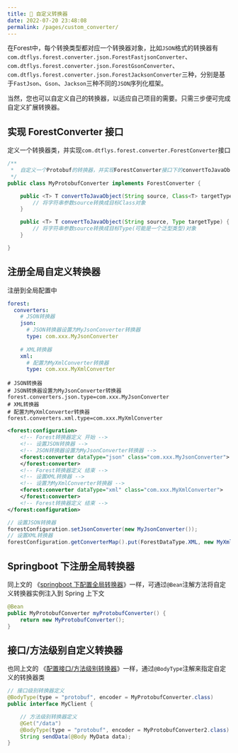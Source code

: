 ```yaml
---
title: 🥑 自定义转换器
date: 2022-07-20 23:48:08
permalink: /pages/custom_converter/
---
```


在Forest中，每个转换类型都对应一个转换器对象，比如`JSON`格式的转换器有`com.dtflys.forest.converter.json.ForestFastjsonConverter`、`com.dtflys.forest.converter.json.ForestGsonConverter`、`com.dtflys.forest.converter.json.ForestJacksonConverter`三种，分别是基于`FastJson`、`Gson`、`Jackson`三种不同的`JSON`序列化框架。

当然，您也可以自定义自己的转换器，以适应自己项目的需要。只需三步便可完成自定义扩展转换器。

## 实现 ForestConverter 接口

定义一个转换器类，并实现`com.dtflys.forest.converter.ForestConverter`接口

```java
/**
 *  自定义一个Protobuf的转换器，并实现ForestConverter接口下的convertToJavaObject方法
 */
public class MyProtobufConverter implements ForestConverter {

    public <T> T convertToJavaObject(String source, Class<T> targetType) {
        // 将字符串参数source转换成目标Class对象
    }

    public <T> T convertToJavaObject(String source, Type targetType) {
        // 将字符串参数source转换成目标Type(可能是一个泛型类型)对象
    }

}
```

## 注册全局自定义转换器

注册到全局配置中

<code-group>
<code-block title="Yaml" active>

```yaml
forest:
  converters:
    # JSON转换器
    json:
      # JSON转换器设置为MyJsonConverter转换器
      type: com.xxx.MyJsonConverter
      
    # XML转换器
    xml:
      # 配置为MyXmlConverter转换器
      type: com.xxx.MyXmlConverter
```


</code-block>
<code-block title="Properties">

```properties
# JSON转换器
# JSON转换器设置为MyJsonConverter转换器
forest.converters.json.type=com.xxx.MyJsonConverter
# XML转换器
# 配置为MyXmlConverter转换器
forest.converters.xml.type=com.xxx.MyXmlConverter
```


</code-block>
<code-block title="Spring">

```xml
<forest:configuration>
    <!-- Forest转换器定义 开始 -->
    <!-- 设置JSON转换器 -->
    <!-- JSON转换器设置为MyJsonConverter转换器 -->
    <forest:converter dataType="json" class="com.xxx.MyJsonConverter">
    </forest:converter>
    <!-- Forest转换器定义 结束 -->
    <!-- 设置XML转换器 -->
    <!-- 设置为MyXmlConverter转换器 -->
    <forest:converter dataType="xml" class="com.xxx.MyXmlConverter">
    </forest:converter>
    <!-- Forest转换器定义 结束 -->
</forest:configuration>
```

</code-block>
<code-block title="Java">

```java
// 设置JSON转换器
forestConfiguration.setJsonConverter(new MyJsonConverter());
// 设置XML转换器
forestConfiguration.getConverterMap().put(ForestDataType.XML, new MyXmlConverter());

```

</code-block>
</code-group>

## Springboot 下注册全局转换器

同上文的 《[springboot 下配置全局转换器](/pages/1.5.x/converter/#springboot-下配置全局转换器)》一样，可通过`@Bean`注解方法将自定义转换器实例注入到 Spring 上下文

```java
@Bean
public MyProtobufConverter myProtobufConverter() {
    return new MyProtobufConverter();
}
```

## 接口/方法级别自定义转换器

也同上文的 《[配置接口/方法级别转换器](/pages/1.5.x/converter/#配置接口-方法级别转换器)》一样，通过`@BodyType`注解来指定自定义的转换器类

```java
// 接口级别转换器定义
@BodyType(type = "protobuf", encoder = MyProtobufConverter.class)
public interface MyClient {

    // 方法级别转换器定义
    @Get("/data")
    @BodyType(type = "protobuf", encoder = MyProtobufConverter2.class)
    String sendData(@Body MyData data);
}
```
